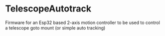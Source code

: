 # TelescopeAutotrack

Firmware for an Esp32 based 2-axis motion controller to be used to control a telescope goto mount (or simple auto tracking)
